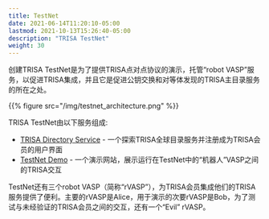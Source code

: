 ```yaml
---
title: TestNet
date: 2021-06-14T11:20:10-05:00
lastmod: 2021-10-13T15:26:40-05:00
description: "TRISA TestNet"
weight: 30
---
```


创建TRISA TestNet是为了提供TRISA点对点协议的演示，托管“robot VASP”服务，以促进TRISA集成，并且它是促进公钥交换和对等体发现的TRISA主目录服务的所在之处。

{{% figure src="/img/testnet_architecture.png" %}}

TRISA TestNet由以下服务组成:

- [TRISA Directory Service](https://trisa.directory) - 一个探索TRISA全球目录服务并注册成为TRISA会员的用户界面
- [TestNet Demo](https://vaspbot.com) - 一个演示网站，展示运行在TestNet中的“机器人”VASP之间的TRISA交互

TestNet还有三个robot VASP（简称“rVASP”），为TRISA会员集成他们的TRISA服务提供了便利。主要的rVASP是Alice，用于演示的次要rVASP是Bob，为了测试与未经验证的TRISA会员之间的交互，还有一个“Evil” rVASP。
